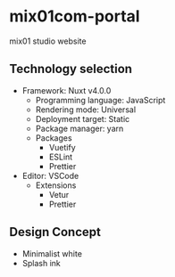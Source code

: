 # mix01com-portal

mix01 studio website

## Technology selection

- Framework: Nuxt v4.0.0
  - Programming language: JavaScript
  - Rendering mode: Universal
  - Deployment target: Static
  - Package manager: yarn
  - Packages
    - Vuetify
    - ESLint
    - Prettier
- Editor: VSCode
  - Extensions
    - Vetur
    - Prettier

## Design Concept

- Minimalist white
- Splash ink
